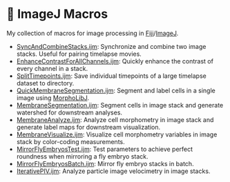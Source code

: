 # :microscope: ImageJ Macros

My collection of macros for image processing in
[Fiji](https://fiji.sc/)/[ImageJ](https://imagej.github.io/).

- [SyncAndCombineStacks.ijm](SyncAndCombineStacks.ijm): Synchronize and combine
  two image stacks. Useful for pairing timelapse movies.
- [EnhanceContrastForAllChannels.ijm](EnhanceContrastForAllChannels.ijm):
  Quickly enhance the contrast of every channel in a stack. 
- [SplitTimepoints.ijm](SplitTimepoints.ijm): Save individual timepoints of
  a large timelapse dataset to directory.
- [QuickMembraneSegmentation.ijm](QuickMembraneSegmentation.ijm): Segment and
  label cells in a single image using
  [MorphoLibJ](https://github.com/ijpb/MorphoLibJ).
- [MembraneSegmentation.ijm](MembraneSegmentation.ijm): Segment cells in image
  stack and generate watershed for downstream analyses.
- [MembraneAnalyze.ijm](MembraneAnalyze.ijm): Analyze cell morphometry in image
  stack and generate label maps for downstream visualization.
- [MembraneVisualize.ijm](MembraneVisualize.ijm): Visualize cell morphometry
  variables in image stack by color-coding measurements.
- [MirrorFlyEmbryosTest.ijm](MirrorFlyEmbryosTest.ijm): Test parameters to
  achieve perfect roundness when mirroring a fly embryo stack.
- [MirrorFlyEmbryosBatch.ijm](MirrorFlyEmbryosBatch.ijm): Mirror fly embryo
  stacks in batch.
- [IterativePIV.ijm](IterativePIV.ijm): Analyze particle image velocimetry in
  image stacks.
